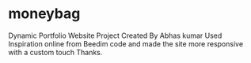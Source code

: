 # moneybag
Dynamic Portfolio Website Project
Created By Abhas kumar
Used Inspiration online from Beedim code and made the site more responsive with a custom touch
Thanks.
